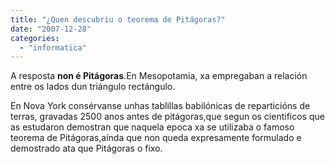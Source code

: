 ```yaml
---
title: "¿Quen descubriu o teorema de Pitágoras?"
date: "2007-12-28"
categories: 
  - "informatica"
---
```


A resposta **non é Pitágoras**.En Mesopotamia, xa empregaban a relación entre os lados dun triángulo rectángulo.

En Nova York consérvanse unhas tablillas babilónicas de reparticións de terras, gravadas 2500 anos antes de pitágoras,que segun os cientificos que as estudaron demostran que naquela epoca xa se utilizaba o famoso teorema de Pitágoras,aínda que non queda expresamente formulado e demostrado ata que Pitágoras o fixo.
